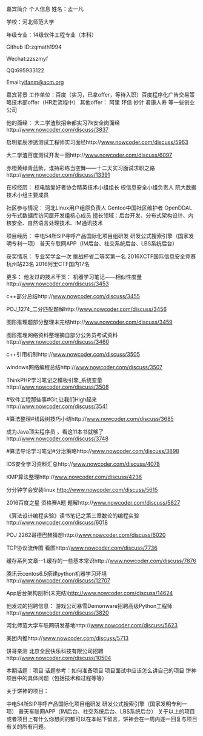 嘉宾简介
个人信息
姓名：孟一凡

学校：河北师范大学

年级专业：14级软件工程专业（本科）

Github ID:zqmath1994

Wechat:zzszmyf

QQ:695933122

Email:yifanm@acm.org


嘉宾背景
工作单位：百度（实习，已拿offer，等待入职）百度程序化广告交易策略技术部offer（HR走流程中）
其他offer： 阿里 环信 妙计 君康人寿 等一些创业公司

他的面经：
大二学渣秋招帝都实习7k安全岗面经http://www.nowcoder.com/discuss/3837

启明星辰渗透测试工程师实习面经http://www.nowcoder.com/discuss/5963

大二学渣百度测试开发一面http://www.nowcoder.com/discuss/6097

赤橙黄绿青蓝紫，谁持彩练当空舞——十二天实习面试求职之路http://www.nowcoder.com/discuss/13391


在校经历：
                   校电脑爱好者协会精英技术小组组长
                   校信息安全小组负责人
                  院大数据技术小组主要成员

社区参与情况：
                          河北Linux用户组原负责人
                          Gentoo中国社区维护者
                          OpenDDAL分布式数据库访问层开发组核心成员
擅长领域：后台开发、分布式架构设计、内核安全、自然语言处理技术、IM通讯技术

项目经历：
                   中电54所SIP寻呼产品国际化项目组研发
                   研发公式搜索引擎（国家发明专利一项）
                   普天车联网APP（IM后台、社交系统后台、LBS系统后台）


获奖情况：
                   专业奖学金一次
                   挑战杯省二等奖第一名
                   2016XCTF国际信息安全竞赛杭州站23名
                   2016阿里CTF国内17名

更多：
他发过的技术干货：
机器学习笔记——相似性度量http://www.nowcoder.com/discuss/3453

c++部分总结http://www.nowcoder.com/discuss/3455

POJ_1274_二分匹配题解http://www.nowcoder.com/discuss/3456

图形推理题部分整理未完结http://www.nowcoder.com/discuss/3459

图形推理网络资料整理摘自部分公务员考试资料http://www.nowcoder.com/discuss/3460

c++引用机制http://www.nowcoder.com/discuss/3505

windows网络编程总结http://www.nowcoder.com/discuss/3507

ThinkPHP学习笔记之模板引擎_系统变量http://www.nowcoder.com/discuss/3508

#软件工程那些事#Git,让我们High起来http://www.nowcoder.com/discuss/3541

#算法整理#线段树技巧小结http://www.nowcoder.com/discuss/3685

成为Java顶尖程序员 ，看这11本书就够了http://www.nowcoder.com/discuss/3748

#算法导论学习笔记#分治策略http://www.nowcoder.com/discuss/3898

IOS安全学习资料汇总http://www.nowcoder.com/discuss/4078

KMP算法整理http://www.nowcoder.com/discuss/4236

分分钟学会安装linux http://www.nowcoder.com/discuss/5615

2016百度之星 资格赛A题 题解http://www.nowcoder.com/discuss/5827

《算法设计编程实验》读书笔记之第三章数论的编程实验http://www.nowcoder.com/discuss/6018

POJ 2262哥德巴赫猜想http://www.nowcoder.com/discuss/6020

TCP协议流传图 看图http://www.nowcoder.com/discuss/7736

缓存系列文章--1.缓存的一些基本常识http://www.nowcoder.com/discuss/7876

腾讯云centos6.5搭建python机器学习环境http://www.nowcoder.com/discuss/12707

App后台架构剖析(未完结)http://www.nowcoder.com/discuss/14624


他发过的招聘信息：
游戏公司暴雪Demonware招聘高级Python工程师http://www.nowcoder.com/discuss/3820

河北师范大学车联网研发基地http://www.nowcoder.com/discuss/5623

美团内推http://www.nowcoder.com/discuss/5713

饼哥亲测 北京全民快乐科技有限公司招聘http://www.nowcoder.com/discuss/10504

本期话题：项目
话题参考：如何准备项目
                   项目面试中应该怎么讲自己的项目
                   饼神项目中的具体问题（包括技术和过程等等）
                   
关于饼神的项目：

中电54所SIP寻呼产品国际化项目组研发
研发公式搜索引擎（国家发明专利一项）
普天车联网APP（IM后台、社交系统后台、LBS系统后台）
关于以上的项目或者项目上有什么你想问的都可以在本帖下留言，饼神会在一周内逐一回复与项目有关的所有问题。
